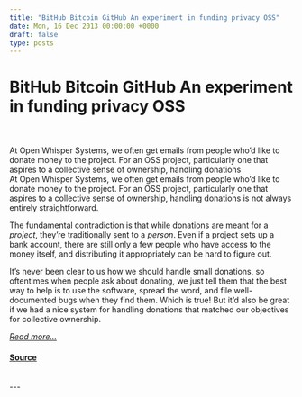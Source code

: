 ```yaml
---
title: "BitHub Bitcoin GitHub An experiment in funding privacy OSS"
date: Mon, 16 Dec 2013 00:00:00 +0000
draft: false
type: posts
---
```

# BitHub Bitcoin GitHub An experiment in funding privacy OSS

<br/>

<br/>
 At Open Whisper Systems, we often get emails from people who’d like to donate money to the project. For an OSS project, particularly one that aspires to a collective sense of ownership, handling donations
<br/>
At Open Whisper Systems, we often get emails from people who’d like to donate money to the project. For an OSS project, particularly one that aspires to a collective sense of ownership, handling donations is not always entirely straightforward.

The fundamental contradiction is that while donations are meant for a _project_, they’re traditionally sent to a _person_. Even if a project sets up a bank account, there are still only a few people who have access to the money itself, and distributing it appropriately can be hard to figure out.

It’s never been clear to us how we should handle small donations, so oftentimes when people ask about donating, we just tell them that the best way to help is to use the software, spread the word, and file well-documented bugs when they find them. Which is true! But it’d also be great if we had a nice system for handling donations that matched our objectives for collective ownership.

[_Read more..._](https://signal.org/blog/bithub/)

#### [Source](https://signal.org/blog/bithub/)

<br/>
---
